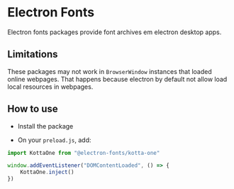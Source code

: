 # Electron Fonts

Electron fonts packages provide font archives em electron desktop apps.

## Limitations

These packages may not work in `BrowserWindow` instances that loaded online webpages. That happens because electron by default not allow load local resources in webpages.

## How to use

* Install the package

* On your `preload.js`, add:

```ts
import KottaOne from "@electron-fonts/kotta-one"

window.addEventListener("DOMContentLoaded", () => {
    KottaOne.inject()
})
```
